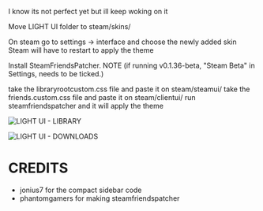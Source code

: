 I know its not perfect yet but ill keep woking on it

Move LIGHT UI folder to steam/skins/

On steam go to settings -> interface and choose the newly added skin
Steam will have to restart to apply the theme

Install SteamFriendsPatcher. NOTE (if running v0.1.36-beta, "Steam Beta" in Settings, needs to be ticked.) 

take the libraryrootcustom.css file and paste it on steam/steamui/
take the friends.custom.css file and paste it on steam/clientui/
run steamfriendspatcher and it will apply the theme


![LIGHT UI - LIBRARY](https://i.imgur.com/AXTUyOd.png) 

![LIGHT UI - DOWNLOADS](https://i.imgur.com/WZkVRtT.png)


# CREDITS
* jonius7 for the compact sidebar code
* phantomgamers for making steamfriendspatcher

